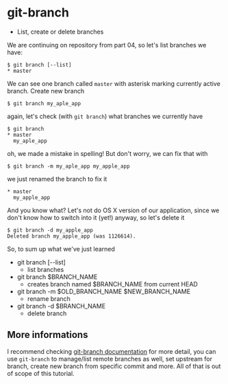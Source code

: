 git-branch
==========

* List, create or delete branches

We are continuing on repository from part 04, so let's list branches
we have:

	$ git branch [--list]
	* master

We can see one branch called `master` with asterisk marking currently
active branch. Create new branch

	$ git branch my_aple_app

again, let's check (with `git branch`) what branches we currently have

	$ git branch
	* master
	  my_aple_app

oh, we made a mistake in spelling! But don't worry, we can fix that with

	$ git branch -m my_aple_app my_apple_app

we just renamed the branch to fix it

	* master
	  my_apple_app

And you know what? Let's not do OS X version of our application, since we don't know how
to switch into it (yet!) anyway, so let's delete it

	$ git branch -d my_apple_app
	Deleted branch my_apple_app (was 1126614).

So, to sum up what we've just learned

* git branch [--list]
	* list branches
* git branch $BRANCH_NAME
	* creates branch named $BRANCH_NAME from current HEAD
* git branch -m $OLD_BRANCH_NAME $NEW_BRANCH_NAME
	* rename branch
* git branch -d $BRANCH_NAME
	* delete branch

More informations
-----------------

I recommend checking [git-branch documentation](https://git-scm.com/docs/git-branch) for more detail,
you can use `git-branch` to manage/list remote branches as well, set upstream for branch, create new
branch from specific commit and more. All of that is out of scope of this tutorial.
